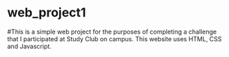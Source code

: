 # web_project1
#This is a simple web project for the purposes of completing a challenge that I participated at Study Club on campus. This website uses HTML, CSS and Javascript.
